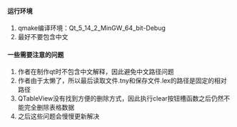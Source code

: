 #### 运行环境
1. qmake编译环境：Qt_5_14_2_MinGW_64_bit-Debug
2. 最好不要包含中文

#### 一些需要注意的问题
1. 作者在制作qt时不包含中文解释，因此避免中文路径问题
2. 作者由于太懒了，所以最后读取文件.tny和保存文件.lex的路径是固定的相对路径
3. QTableView没有找到方便的删除方式，因此执行clear按钮槽函数之后仍然不能完全删除表格数据
4. 之后这些问题会慢慢更新解决
